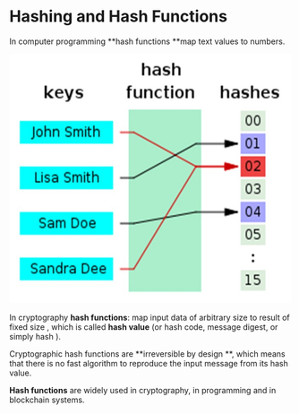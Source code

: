 # Hashing and Hash Functions

In computer programming **hash functions **map text values to numbers.

![](/assets/hash-function.jpg)

In cryptography **hash functions**: map input data of arbitrary size to result of fixed size
, which is called **hash value** \(or hash code, message digest, or simply hash
\).

Cryptographic hash functions are **irreversible by design
**, which means that there is no fast algorithm to reproduce the input message from its hash value.

**Hash functions** are widely used in cryptography, in programming
 and in blockchain systems.



